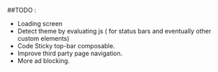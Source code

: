 ##TODO :
- Loading screen
- Detect theme by evaluating js ( for status bars and eventually other custom elements)
- Code Sticky top-bar composable.
- Improve third party page navigation.
- More ad blocking.